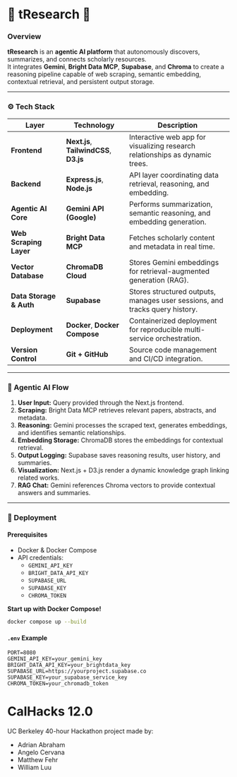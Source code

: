 # 🌳 tResearch 🌳

### Overview  
**tResearch** is an **agentic AI platform** that autonomously discovers, summarizes, and connects scholarly resources.  
It integrates **Gemini**, **Bright Data MCP**, **Supabase**, and **Chroma** to create a reasoning pipeline capable of web scraping, semantic embedding, contextual retrieval, and persistent output storage.

---

### ⚙️ Tech Stack

| Layer | Technology | Description |
|--------|-------------|-------------|
| **Frontend** | **Next.js**, **TailwindCSS**, **D3.js** | Interactive web app for visualizing research relationships as dynamic trees. |
| **Backend** | **Express.js**, **Node.js** | API layer coordinating data retrieval, reasoning, and embedding. |
| **Agentic AI Core** | **Gemini API (Google)** | Performs summarization, semantic reasoning, and embedding generation. |
| **Web Scraping Layer** | **Bright Data MCP** | Fetches scholarly content and metadata in real time. |
| **Vector Database** | **ChromaDB Cloud** | Stores Gemini embeddings for retrieval-augmented generation (RAG). |
| **Data Storage & Auth** | **Supabase** | Stores structured outputs, manages user sessions, and tracks query history. |
| **Deployment** | **Docker**, **Docker Compose** | Containerized deployment for reproducible multi-service orchestration. |
| **Version Control** | **Git + GitHub** | Source code management and CI/CD integration. |

---

### 🧠 Agentic AI Flow

1. **User Input:** Query provided through the Next.js frontend.  
2. **Scraping:** Bright Data MCP retrieves relevant papers, abstracts, and metadata.  
3. **Reasoning:** Gemini processes the scraped text, generates embeddings, and identifies semantic relationships.  
4. **Embedding Storage:** ChromaDB stores the embeddings for contextual retrieval.  
5. **Output Logging:** Supabase saves reasoning results, user history, and summaries.  
6. **Visualization:** Next.js + D3.js render a dynamic knowledge graph linking related works.  
7. **RAG Chat:** Gemini references Chroma vectors to provide contextual answers and summaries.

---

### 🐳 Deployment

#### Prerequisites
- Docker & Docker Compose  
- API credentials:  
  - `GEMINI_API_KEY`  
  - `BRIGHT_DATA_API_KEY`  
  - `SUPABASE_URL`  
  - `SUPABASE_KEY`  
  - `CHROMA_TOKEN`

**Start up with Docker Compose!**

```bash
docker compose up --build
```

#### `.env` Example
```env
PORT=8080
GEMINI_API_KEY=your_gemini_key
BRIGHT_DATA_API_KEY=your_brightdata_key
SUPABASE_URL=https://yourproject.supabase.co
SUPABASE_KEY=your_supabase_service_key
CHROMA_TOKEN=your_chromadb_token
```

# CalHacks 12.0
UC Berkeley 40-hour Hackathon project made by:
* Adrian Abraham
* Angelo Cervana
* Matthew Fehr
* William Luu
